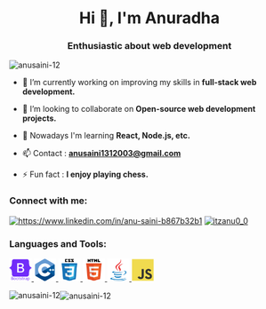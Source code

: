 <h1 align="center">Hi 👋, I'm Anuradha</h1>
<h3 align="center">Enthusiastic about web development</h3>

<p align="left"> <img src="https://komarev.com/ghpvc/?username=anusaini-12&label=Profile%20views&color=0e75b6&style=flat" alt="anusaini-12" /> </p>

- 👀 I’m currently working on improving my skills in **full-stack web development.**

- 💞️ I’m looking to collaborate on **Open-source web development projects.**

- 🌱 Nowadays I'm learning **React, Node.js, etc.**

- 📫 Contact : **anusaini1312003@gmail.com**

- ⚡ Fun fact : **I enjoy playing chess.**

<h3 align="left">Connect with me:</h3>
<p align="left">
<a href="https://linkedin.com/in/https://www.linkedin.com/in/anu-saini-b867b32b1" target="blank"><img align="center" src="https://raw.githubusercontent.com/rahuldkjain/github-profile-readme-generator/master/src/images/icons/Social/linked-in-alt.svg" alt="https://www.linkedin.com/in/anu-saini-b867b32b1" height="30" width="40" /></a>
<a href="https://instagram.com/itzanu0_0" target="blank"><img align="center" src="https://raw.githubusercontent.com/rahuldkjain/github-profile-readme-generator/master/src/images/icons/Social/instagram.svg" alt="itzanu0_0" height="30" width="40" /></a>
</p>

<h3 align="left">Languages and Tools:</h3>
<p align="left"> <a href="https://getbootstrap.com" target="_blank" rel="noreferrer"> <img src="https://raw.githubusercontent.com/devicons/devicon/master/icons/bootstrap/bootstrap-plain-wordmark.svg" alt="bootstrap" width="40" height="40"/> </a> <a href="https://www.w3schools.com/cpp/" target="_blank" rel="noreferrer"> <img src="https://raw.githubusercontent.com/devicons/devicon/master/icons/cplusplus/cplusplus-original.svg" alt="cplusplus" width="40" height="40"/> </a> <a href="https://www.w3schools.com/css/" target="_blank" rel="noreferrer"> <img src="https://raw.githubusercontent.com/devicons/devicon/master/icons/css3/css3-original-wordmark.svg" alt="css3" width="40" height="40"/> </a> <a href="https://www.w3.org/html/" target="_blank" rel="noreferrer"> <img src="https://raw.githubusercontent.com/devicons/devicon/master/icons/html5/html5-original-wordmark.svg" alt="html5" width="40" height="40"/> </a> <a href="https://www.java.com" target="_blank" rel="noreferrer"> <img src="https://raw.githubusercontent.com/devicons/devicon/master/icons/java/java-original.svg" alt="java" width="40" height="40"/> </a> <a href="https://developer.mozilla.org/en-US/docs/Web/JavaScript" target="_blank" rel="noreferrer"> <img src="https://raw.githubusercontent.com/devicons/devicon/master/icons/javascript/javascript-original.svg" alt="javascript" width="40" height="40"/> </a> </p>

<p><img align="left" src="https://github-readme-stats.vercel.app/api/top-langs?username=anusaini-12&show_icons=true&locale=en&layout=compact" alt="anusaini-12" /></p>

<p><img align="center" src="https://github-readme-streak-stats.herokuapp.com/?user=anusaini-12&" alt="anusaini-12" /></p
